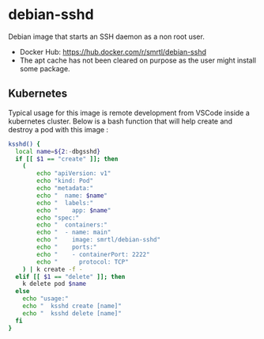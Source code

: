 # debian-sshd

Debian image that starts an SSH daemon as a non root user.

- Docker Hub: https://hub.docker.com/r/smrtl/debian-sshd
- The apt cache has not been cleared on purpose as the user might install some package.

## Kubernetes

Typical usage for this image is remote development from VSCode inside a kubernetes cluster. Below is
a bash function that will help create and destroy a pod with this image :

```sh
ksshd() {
  local name=${2:-dbgsshd}
  if [[ $1 == "create" ]]; then
    (
        echo "apiVersion: v1"
        echo "kind: Pod"
        echo "metadata:"
        echo "  name: $name"
        echo "  labels:"
        echo "    app: $name"
        echo "spec:"
        echo "  containers:"
        echo "  - name: main"
        echo "    image: smrtl/debian-sshd"
        echo "    ports:"
        echo "    - containerPort: 2222"
        echo "      protocol: TCP"
    ) | k create -f -
  elif [[ $1 == "delete" ]]; then
    k delete pod $name
  else
    echo "usage:"
    echo "  ksshd create [name]"
    echo "  ksshd delete [name]"
  fi
}
```
